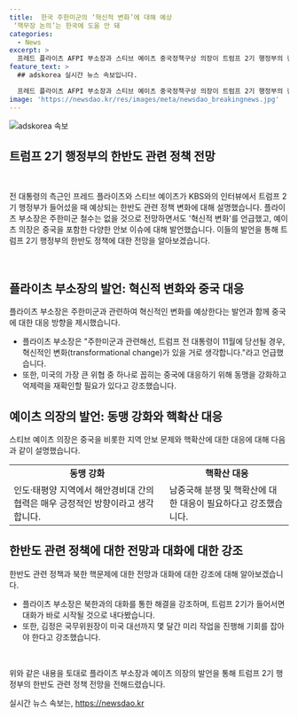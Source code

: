 ```yaml
---
title:  한국 주한미군의 ‘혁신적 변화’에 대해 예상
 ‘핵무장 논의’는 한국에 도움 안 돼
categories:
  - News
excerpt: >
  프레드 플라이츠 AFPI 부소장과 스티브 예이츠 중국정책구상 의장이 트럼프 2기 행정부의 한반도 관련 정책 변화를 설명했습니다. 주한미군 철수 전망과 중국에 맞서는 방향, 남중국해 분쟁 관련 동맹의 역할 등을 강조했으며, 핵확산 문제와 북핵 해결을 위한 대화의 중요성을 강조했습니다. 또한, 김정은 국무위원장과의 전제조건으로 러시아 지원 중단을 언급하며, 트럼프 2기가 들어서면 대화가 시작될 거란 전망을 내다봤습니다.
feature_text: >
  ## adskorea 실시간 뉴스 속보입니다.

  프레드 플라이츠 AFPI 부소장과 스티브 예이츠 중국정책구상 의장이 트럼프 2기 행정부의 한반도 관련 정책 변화를 설명했습니다. 주한미군 철수 전망과 중국에 맞서는 방향, 남중국해 분쟁 관련 동맹의 역할 등을 강조했으며, 핵확산 문제와 북핵 해결을 위한 대화의 중요성을 강조했습니다. 또한, 김정은 국무위원장과의 전제조건으로 러시아 지원 중단을 언급하며, 트럼프 2기가 들어서면 대화가 시작될 거란 전망을 내다봤습니다.
image: 'https://newsdao.kr/res/images/meta/newsdao_breakingnews.jpg'
---
```


<p><img src="https://newsdao.kr/res/images/meta/newsdao_breakingnews.jpg" alt="adskorea 속보" /></p>

<h2 data-ke-size="size26">트럼프 2기 행정부의 한반도 관련 정책 전망</h2>

<p data-ke-size="size16">&nbsp;</p>

<p>전 대통령의 측근인 프레드 플라이츠와 스티브 예이츠가 KBS와의 인터뷰에서 트럼프 2기 행정부가 들어섰을 때 예상되는 한반도 관련 정책 변화에 대해 설명했습니다. 플라이츠 부소장은 주한미군 철수는 없을 것으로 전망하면서도 '혁신적 변화'를 언급했고, 예이츠 의장은 중국을 포함한 다양한 안보 이슈에 대해 발언했습니다. 이들의 발언을 통해 트럼프 2기 행정부의 한반도 정책에 대한 전망을 알아보겠습니다.</p>

<p data-ke-size="size16">&nbsp;</p>

<h2 data-ke-size="size26">플라이츠 부소장의 발언: 혁신적 변화와 중국 대응</h2>

<p data-ke-size="size16">플라이츠 부소장은 주한미군과 관련하여 혁신적인 변화를 예상한다는 발언과 함께 중국에 대한 대응 방향을 제시했습니다. </p>

<ul>
  <li>플라이츠 부소장은 "주한미군과 관련해선, 트럼프 전 대통령이 11월에 당선될 경우, 혁신적인 변화(transformational change)가 있을 거로 생각합니다."라고 언급했습니다.</li>
  <li>또한, 미국의 가장 큰 위협 중 하나로 꼽히는 중국에 대응하기 위해 동맹을 강화하고 억제력을 재확인할 필요가 있다고 강조했습니다.</li>
</ul>

<h2 data-ke-size="size26">예이츠 의장의 발언: 동맹 강화와 핵확산 대응</h2>

<p data-ke-size="size16">스티브 예이츠 의장은 중국을 비롯한 지역 안보 문제와 핵확산에 대한 대응에 대해 다음과 같이 설명했습니다.</p>

<table>
  <tr>
    <td style="text-align: center; height: 17px;"><b>동맹 강화</b></td>
    <td style="text-align: center; height: 17px;"><b>핵확산 대응</b></td>
  </tr>
  <tr>
    <td>인도·태평양 지역에서 해안경비대 간의 협력은 매우 긍정적인 방향이라고 생각합니다.</td>
    <td>남중국해 분쟁 및 핵확산에 대한 대응이 필요하다고 강조했습니다.</td>
  </tr>
</table>

<h2 data-ke-size="size26">한반도 관련 정책에 대한 전망과 대화에 대한 강조</h2>

<p data-ke-size="size16">한반도 관련 정책과 북한 핵문제에 대한 전망과 대화에 대한 강조에 대해 알아보겠습니다.</p>

<ul>
  <li>플라이츠 부소장은 북한과의 대화를 통한 해결을 강조하며, 트럼프 2기가 들어서면 대화가 바로 시작될 것으로 내다봤습니다.</li>
  <li>또한, 김정은 국무위원장이 미국 대선까지 몇 달간 미리 작업을 진행해 기회를 잡아야 한다고 강조했습니다.</li>
</ul>

<p data-ke-size="size16">&nbsp;</p>

<p>위와 같은 내용을 토대로 플라이츠 부소장과 예이츠 의장의 발언을 통해 트럼프 2기 행정부의 한반도 관련 정책 전망을 전해드렸습니다.</p>
실시간 뉴스 속보는, <a href="https://newsdao.kr" rel="dofollow">https://newsdao.kr</a>


